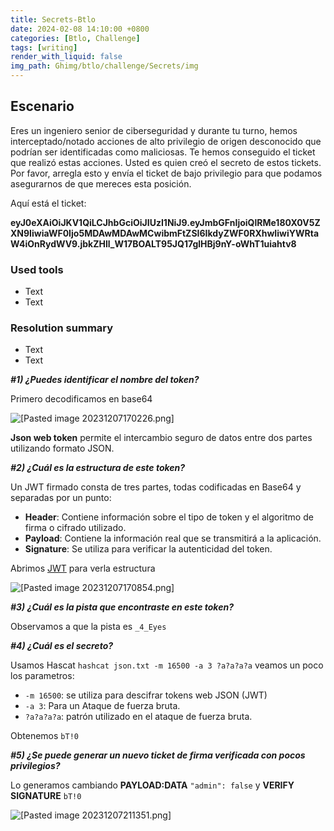 ```yaml
---
title: Secrets-Btlo
date: 2024-02-08 14:10:00 +0800
categories: [Btlo, Challenge]
tags: [writing]
render_with_liquid: false
img_path: Ghimg/btlo/challenge/Secrets/img
---
```


## Escenario

Eres un ingeniero senior de ciberseguridad y durante tu turno, hemos interceptado/notado acciones de alto privilegio de origen desconocido que podrían ser identificadas como maliciosas. Te hemos conseguido el ticket que realizó estas acciones.
Usted es quien creó el secreto de estos tickets. Por favor, arregla esto y envía el ticket de bajo privilegio para que podamos asegurarnos de que mereces esta posición.

Aquí está el ticket:
  
**eyJ0eXAiOiJKV1QiLCJhbGciOiJIUzI1NiJ9.eyJmbGFnIjoiQlRMe180X0V5ZXN9IiwiaWF0Ijo5MDAwMDAwMCwibmFtZSI6IkdyZWF0RXhwIiwiYWRtaW4iOnRydWV9.jbkZHll_W17BOALT95JQ17glHBj9nY-oWhT1uiahtv8**



### Used tools
- Text
- Text

### Resolution summary
- Text
- Text


**_#1) ¿Puedes identificar el nombre del token?_**

Primero decodificamos en base64

![[Pasted image 20231207170226.png]](Pasted_image_20231207170226_guknsm)

**Json web token** permite el intercambio seguro de datos entre dos partes utilizando formato JSON.


**_#2) ¿Cuál es la estructura de este token?_**

Un JWT firmado consta de tres partes, todas codificadas en Base64 y separadas por un punto:

- **Header**: Contiene información sobre el tipo de token y el algoritmo de firma o cifrado utilizado.
- **Payload**: Contiene la información real que se transmitirá a la aplicación.
- **Signature**: Se utiliza para verificar la autenticidad del token.

Abrimos [JWT](https://jwt.io/) para verla estructura

![[Pasted image 20231207170854.png]](Pasted_image_20231207170854_ppbanx)


**_#3) ¿Cuál es la pista que encontraste en este token?_**

Observamos a que la pista es `_4_Eyes`

**_#4) ¿Cuál es el secreto?_**

Usamos Hascat `hashcat json.txt -m 16500 -a 3 ?a?a?a?a` veamos un poco los parametros:

- `-m 16500`: se utiliza para descifrar tokens web JSON (JWT)
- `-a 3`: Para un Ataque de fuerza bruta. 
- `?a?a?a?a`: patrón utilizado en el ataque de fuerza bruta. 

Obtenemos `bT!0`

**_#5) ¿Se puede generar un nuevo ticket de firma verificada con pocos privilegios?_**

Lo generamos cambiando **PAYLOAD:DATA** `"admin": false` y **VERIFY SIGNATURE** `bT!0`

![[Pasted image 20231207211351.png]](Pasted_image_20231207211351_pjdolp)



